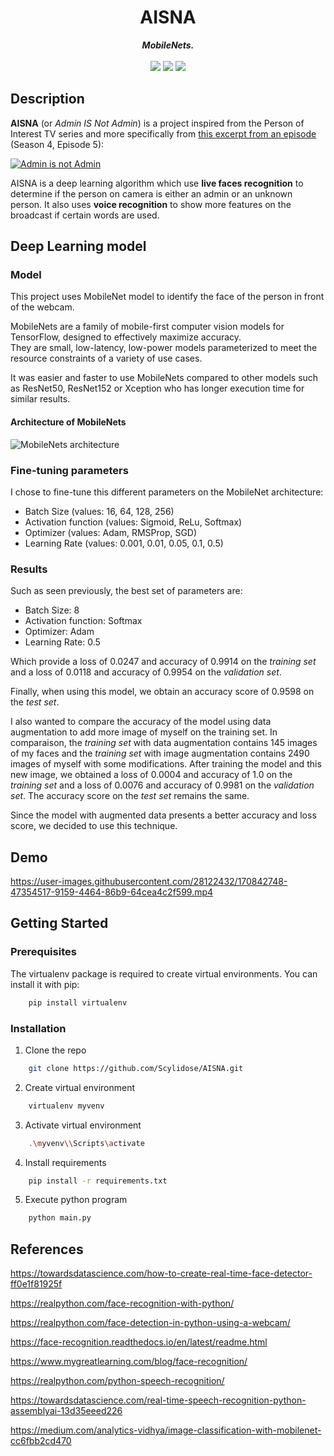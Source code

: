 <h1 align="center">AISNA</h1>

<p align="center">
	<b><i>MobileNets.</i></b><br><br>
	<img src="https://img.shields.io/badge/Python-FFD43B?style=for-the-badge&logo=python&logoColor=blue"> <img src="https://img.shields.io/badge/Keras-FF0000?style=for-the-badge&logo=keras&logoColor=white"> <img src="https://img.shields.io/badge/TensorFlow-FF6F00?style=for-the-badge&logo=tensorflow&logoColor=white">
</p>

## Description 

**AISNA** (or *Admin IS Not Admin*) is a project inspired from the Person of Interest TV series and more specifically from [this excerpt from an episode](https://www.youtube.com/watch?v=nhWe2nf24ag) (Season 4, Episode 5):  

[![Admin is not Admin](http://img.youtube.com/vi/nhWe2nf24ag/0.jpg)](http://www.youtube.com/watch?v=nhWe2nf24ag "Person of Interest - Admin is not Admin")

AISNA is a deep learning algorithm which use **live faces recognition** to determine if the person on camera is either an admin or an unknown person. It also uses **voice recognition** to show more features on the broadcast if certain words are used.

## Deep Learning model

### Model

This project uses MobileNet model to identify the face of the person in front of the webcam.

MobileNets are a family of mobile-first computer vision models for TensorFlow, designed to effectively maximize accuracy.  
They are small, low-latency, low-power models parameterized to meet the resource constraints of a variety of use cases.

It was easier and faster to use MobileNets compared to other models such as ResNet50, ResNet152 or Xception who has longer execution time for similar results.

#### Architecture of MobileNets

![MobileNets architecture](https://miro.medium.com/max/570/1*TJAjuueT9_pk2Nlv1zmb4A.png)

### Fine-tuning parameters

I chose to fine-tune this different parameters on the MobileNet architecture: 

- Batch Size (values: 16, 64, 128, 256)
- Activation function (values: Sigmoid, ReLu, Softmax)
- Optimizer (values: Adam, RMSProp, SGD)
- Learning Rate (values: 0.001, 0.01, 0.05, 0.1, 0.5)

### Results

Such as seen previously, the best set of parameters are: 
- Batch Size: 8
- Activation function: Softmax
- Optimizer: Adam
- Learning Rate: 0.5

Which provide a loss of 0.0247 and accuracy of 0.9914 on the *training set* and a loss of 0.0118 and accuracy of 0.9954 on the *validation set*.  

Finally, when using this model, we obtain an accuracy score of 0.9598 on the *test set*.

I also wanted to compare the accuracy of the model using data augmentation to add more image of myself on the training set. In comparaison, the *training set* with data augmentation contains 145 images of my faces and the *training set* with image augmentation contains 2490 images of myself with some modifications.
After training the model and this new image, we obtained a loss of 0.0004 and accuracy of 1.0 on the *training set* and a loss of 0.0076 and accuracy of 0.9981 on the *validation set*. The accuracy score on the *test set* remains the same.

Since the model with augmented data presents a better accuracy and loss score, we decided to use this technique.

## Demo 


https://user-images.githubusercontent.com/28122432/170842748-47354517-9159-4464-86b9-64cea4c2f599.mp4


## Getting Started

### Prerequisites

The virtualenv package is required to create virtual environments. You can install it with pip:
```sh
    pip install virtualenv
```

### Installation

1. Clone the repo
```sh
    git clone https://github.com/Scylidose/AISNA.git
```

2. Create virtual environment
```sh
    virtualenv myvenv
```

3. Activate virtual environment

```sh
    .\myvenv\\Scripts\activate
```

4. Install requirements

```sh
    pip install -r requirements.txt
```

5. Execute python program

```sh
    python main.py
```

## References

https://towardsdatascience.com/how-to-create-real-time-face-detector-ff0e1f81925f

https://realpython.com/face-recognition-with-python/

https://realpython.com/face-detection-in-python-using-a-webcam/

https://face-recognition.readthedocs.io/en/latest/readme.html 

https://www.mygreatlearning.com/blog/face-recognition/

https://realpython.com/python-speech-recognition/

https://towardsdatascience.com/real-time-speech-recognition-python-assemblyai-13d35eeed226

https://medium.com/analytics-vidhya/image-classification-with-mobilenet-cc6fbb2cd470
